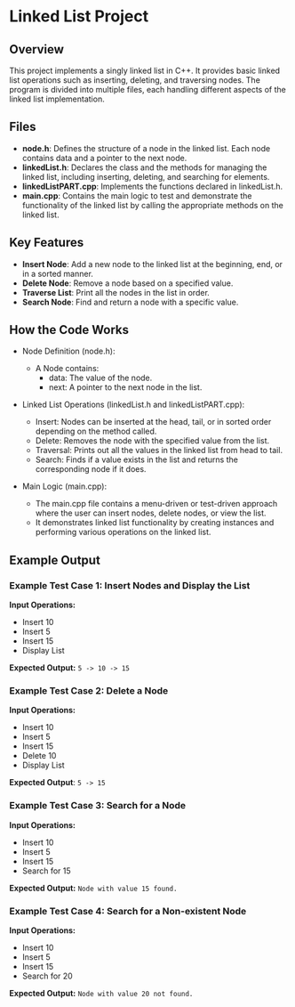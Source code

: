 # Linked List Project
## Overview
This project implements a singly linked list in C++. It provides basic linked list operations such as inserting, deleting, and traversing nodes. The program is divided into multiple files, each handling different aspects of the linked list implementation.

## Files
- **node.h**: Defines the structure of a node in the linked list. Each node contains data and a pointer to the next node.
- **linkedList.h**: Declares the class and the methods for managing the linked list, including inserting, deleting, and searching for elements.
- **linkedListPART.cpp**: Implements the functions declared in linkedList.h.
- **main.cpp**: Contains the main logic to test and demonstrate the functionality of the linked list by calling the appropriate methods on the linked list.
## Key Features
- **Insert Node**: Add a new node to the linked list at the beginning, end, or in a sorted manner.
- **Delete Node**: Remove a node based on a specified value.
- **Traverse List**: Print all the nodes in the list in order.
- **Search Node**: Find and return a node with a specific value.
## How the Code Works
- Node Definition (node.h):
  - A Node contains:
    - data: The value of the node.
    - next: A pointer to the next node in the list.

- Linked List Operations (linkedList.h and linkedListPART.cpp):
  - Insert: Nodes can be inserted at the head, tail, or in sorted order depending on the method called.
  - Delete: Removes the node with the specified value from the list.
  - Traversal: Prints out all the values in the linked list from head to tail.
  - Search: Finds if a value exists in the list and returns the corresponding node if it does.

- Main Logic (main.cpp):
  - The main.cpp file contains a menu-driven or test-driven approach where the user can insert nodes, delete nodes, or view the list.
  - It demonstrates linked list functionality by creating instances and performing various operations on the linked list.

## Example Output
### Example Test Case 1: Insert Nodes and Display the List
**Input Operations:**
- Insert 10
- Insert 5
- Insert 15
- Display List
  
**Expected Output:** `5 -> 10 -> 15`

### Example Test Case 2: Delete a Node
**Input Operations:**
- Insert 10
- Insert 5
- Insert 15
- Delete 10
- Display List
  
**Expected Output**: `5 -> 15`
  
### Example Test Case 3: Search for a Node
**Input Operations:**
- Insert 10
- Insert 5
- Insert 15
- Search for 15
  
**Expected Output:** `Node with value 15 found.`

### Example Test Case 4: Search for a Non-existent Node
**Input Operations:**
- Insert 10
- Insert 5
- Insert 15
- Search for 20
  
**Expected Output:** `Node with value 20 not found.`
